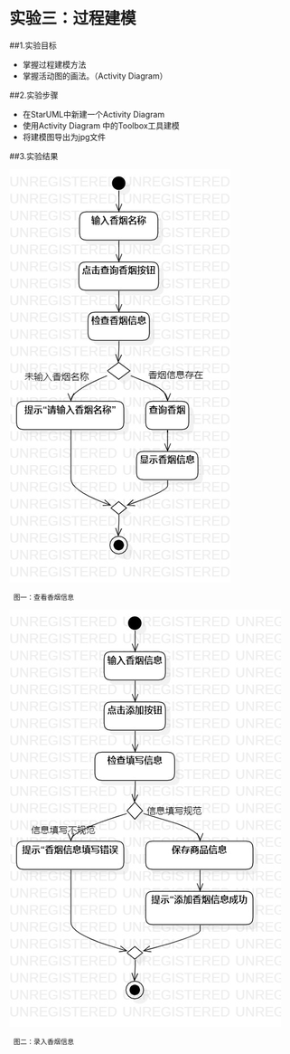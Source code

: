 # 实验三：过程建模

##1.实验目标
 - 掌握过程建模方法
 - 掌握活动图的画法。（Activity Diagram）

##2.实验步骤
 - 在StarUML中新建一个Activity Diagram
 - 使用Activity Diagram 中的Toolbox工具建模
 - 将建模图导出为jpg文件

##3.实验结果

![查看香烟信息](./Lab3_查询香烟信息.jpg)

 	 图一：查看香烟信息


![录入香烟信息](./Lab3_录入香烟信息.jpg)  

 	 图二：录入香烟信息

